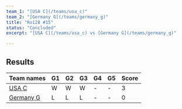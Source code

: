 ```yaml
---
team_1: "[USA C](/teams/usa_c)"
team_2: "[Germany G](/teams/germany_g)"
title: "Ro128 #15"
status: "Concluded"
excerpt: "[USA C](/teams/usa_c) vs [Germany G](/teams/germany_g)"

---
```

## Results

| Team names | G1 | G2 | G3 | G4 | G5 | Score |
| -- | -- | -- | -- | -- | -- | -- |
| [USA C](/teams/usa_c) | W | W | W | - | - | 3 |
| [Germany G](/teams/germany_g) | L | L | L | - | - | 0 |
